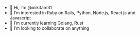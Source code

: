 - 👋 Hi, I’m @mikitam31
- 👀 I’m interested in Ruby on Rails, Python, Node.js, React.js and Javascript
- 🌱 I’m currently learning Golang, Rust
- 💞️ I’m looking to collaborate on anything

<!---
mikitam31/mikitam31 is a ✨ special ✨ repository because its `README.md` (this file) appears on your GitHub profile.
You can click the Preview link to take a look at your changes.
--->
